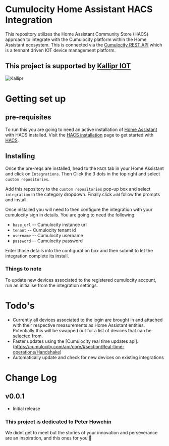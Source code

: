 # Cumulocity Home Assistant HACS Integration 

This repository utilizes the Home Assistant Community Store (HACS) approach to integrate with the Cumulocity platform within the Home Assistant ecosystem. This is connected via the [Cumulocity REST API](https://cumulocity.com/api/core/) which is a tennant driven IOT device management platform.  

## This project is supported by [Kallipr IOT](https://kallipr.com/)

![Kallipr](https://cdn.kallipr.com/wp-content/uploads/2022/11/24132240/Kallipr-Logo-Inline-rgb-small.png)

# Getting set up

## pre-requisites 

To run this you are going to need an active installation of [Home Assistant](https://www.home-assistant.io) with HACS installed. Visit the [HACS installation](https://hacs.xyz/docs/setup/download/) page to get started with [HACS](https://hacs.xyz/docs/setup/download/). 

## Installing 

Once the pre-reqs are installed, head to the `HACS` tab in your Home Assistant and click on `Integrations`. Then Click the 3 dots in the top right and select `custom repositories`. 

Add this repository to the `custom repositories` pop-up box and select `integration` in the category dropdown. Finally click `add` follow the prompts and install.  

Once installed you will need to then configure the integration with your cumulocity sign in details. You are going to need the following: 

- `base_url` -- Cumulocity instance url 
- `tenant`   -- Cumulocity tenant id 
- `username` -- Cumulocity username
- `password` -- Cumulocity password

Enter those details into the configuration box and then submit to let the integration complete its install. 

### Things to note

To update new devices associated to the registered cumulocity account, run an initialise from the integration settings.

# Todo's

- Currently all devices associated to the login are brought in and attached with their respective measurements as Home Assistant entities. Potentially this will be swapped out for a list of devices that can be selected from. 
- Faster updates using the [Cumulocity real time updates api].(https://cumulocity.com/api/core/#section/Real-time-operations/Handshake)
- Automatically update and check for new devices on existing integrations 

# Change Log

## v0.0.1
- Initial release


### This project is dedicated to Peter Howchin 
We didnt get to meet but the stories of your innovation and perseverance are an inspiration, and this ones for you 🫶